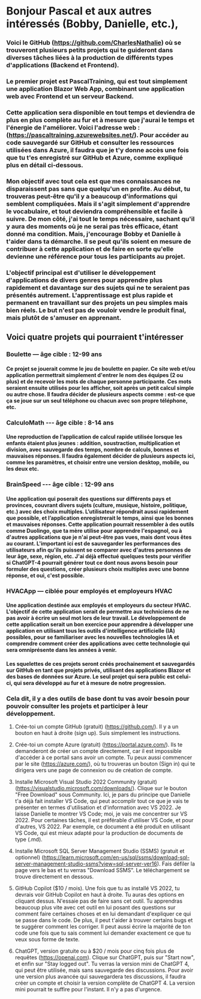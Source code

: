 # Bonjour Pascal et aux autres intéressés (Bobby, Danielle, etc.),

### Voici le GitHub (https://github.com/CharlesNathalie) où se trouveront plusieurs petits projets qui te guideront dans diverses tâches liées à la production de différents types d'applications (Backend et Frontend).

### Le premier projet est PascalTraining, qui est tout simplement une application Blazor Web App, combinant une application web avec Frontend et un serveur Backend.

### Cette application sera disponible en tout temps et deviendra de plus en plus complète au fur et à mesure que j'aurai le temps et l'énergie de l'améliorer. Voici l'adresse web : (https://pascaltraining.azurewebsites.net/). Pour accéder au code sauvegardé sur GitHub et consulter les ressources utilisées dans Azure, il faudra que je t'y donne accès une fois que tu t'es enregistré sur GitHub et Azure, comme expliqué plus en détail ci-dessous.

### Mon objectif avec tout cela est que mes connaissances ne disparaissent pas sans que quelqu'un en profite. Au début, tu trouveras peut-être qu'il y a beaucoup d'informations qui semblent compliquées. Mais il s'agit simplement d'apprendre le vocabulaire, et tout deviendra compréhensible et facile à suivre. De mon côté, j'ai tout le temps nécessaire, sachant qu'il y aura des moments où je ne serai pas très efficace, étant donné ma condition. Mais, j'encourage Bobby et Danielle à t'aider dans ta démarche. Il se peut qu'ils soient en mesure de contribuer à cette application et de faire en sorte qu'elle devienne une référence pour tous les participants au projet.

### L'objectif principal est d'utiliser le développement d'applications de divers genres pour apprendre plus rapidement et davantage sur des sujets qui ne te seraient pas présentés autrement. L'apprentissage est plus rapide et permanent en travaillant sur des projets un peu simples mais bien réels. Le but n'est pas de vouloir vendre le produit final, mais plutôt de s'amuser en apprenant.

## Voici quatre projets qui pourraient t'intéresser

### Boulette — âge cible : 12-99 ans

#### Ce projet se jouerait comme le jeu de boulette en papier. Ce site web et/ou application permettrait simplement d'entrer le nom des équipes (2 ou plus) et de recevoir les mots de chaque personne participante. Ces mots seraient ensuite utilisés pour les afficher, soit après un petit calcul simple ou autre chose. Il faudra décider de plusieurs aspects comme : est-ce que ça se joue sur un seul téléphone ou chacun avec son propre téléphone, etc.

### CalculoMath --- âge cible : 8-14 ans

#### Une reproduction de l’application de calcul rapide utilisée lorsque les enfants étaient plus jeunes : addition, soustraction, multiplication et division, avec sauvegarde des temps, nombre de calculs, bonnes et mauvaises réponses. Il faudra également décider de plusieurs aspects ici, comme les paramètres, et choisir entre une version desktop, mobile, ou les deux etc.

### BrainSpeed --- âge cible : 12-99 ans

#### Une application qui poserait des questions sur différents pays et provinces, couvrant divers sujets (culture, musique, histoire, politique, etc.) avec des choix multiples. L’utilisateur répondrait aussi rapidement que possible, et l’application enregistrerait le temps, ainsi que les bonnes et mauvaises réponses. Cette application pourrait ressembler à des outils comme Duolingo, que ta mère utilise pour apprendre l'espagnol, ou à d'autres applications que je n'ai peut-être pas vues, mais dont vous êtes au courant. L'important ici est de sauvegarder les performances des utilisateurs afin qu'ils puissent se comparer avec d'autres personnes de leur âge, sexe, région, etc. J'ai déjà effectué quelques tests pour vérifier si ChatGPT-4 pourrait générer tout ce dont nous avons besoin pour formuler des questions, créer plusieurs choix multiples avec une bonne réponse, et oui, c'est possible.

### HVACApp — ciblée pour employés et employeurs HVAC

#### Une application destinée aux employés et employeurs du secteur HVAC. L'objectif de cette application serait de permettre aux techniciens de ne pas avoir à écrire un seul mot lors de leur travail. Le développement de cette application serait un bon exercice pour apprendre à développer une application en utilisant tous les outils d'intelligence artificielle (IA) possibles, pour se familiariser avec les nouvelles technologies IA et comprendre comment créer des applications avec cette technologie qui sera omniprésente dans les années à venir.

#### Les squelettes de ces projets seront créés prochainement et sauvegardés sur GitHub en tant que projets privés, utilisant des applications Blazor et des bases de données sur Azure. Le seul projet qui sera public est celui-ci, qui sera développé au fur et à mesure de notre progression.

### Cela dit, il y a des outils de base dont tu vas avoir besoin pour pouvoir consulter les projets et participer à leur développement.

1. Crée-toi un compte GitHub (gratuit) (https://github.com/). Il y a un bouton en haut à droite (sign up). Suis simplement les instructions.

2. Crée-toi un compte Azure (gratuit) (https://portal.azure.com/). Ils te demanderont de créer un compte directement, car il est impossible d'accéder à ce portail sans avoir un compte. Tu peux aussi commencer par le site (https://azure.com/), où tu trouveras un bouton (Sign in) qui te dirigera vers une page de connexion ou de création de compte.

3. Installe Microsoft Visual Studio 2022 Community (gratuit) (https://visualstudio.microsoft.com/downloads/). Clique sur le bouton "Free Download" sous Community. Ici, je pars du principe que Danielle t'a déjà fait installer VS Code, qui peut accomplir tout ce que je vais te présenter en termes d'utilisation et d'information avec VS 2022. Je laisse Danielle te montrer VS Code; moi, je vais me concentrer sur VS 2022. Pour certaines tâches, il est préférable d'utiliser VS Code, et pour d'autres, VS 2022. Par exemple, ce document a été produit en utilisant VS Code, qui est mieux adapté pour la production de documents de type (.md).

4. Installe Microsoft SQL Server Management Studio (SSMS) (gratuit et optionnel) (https://learn.microsoft.com/en-us/sql/ssms/download-sql-server-management-studio-ssms?view=sql-server-ver16). Fais défiler la page vers le bas et tu verras "Download SSMS". Le téléchargement se trouve directement en dessous.

5. GitHub Copilot ($10 / mois). Une fois que tu as installé VS 2022, tu devrais voir GitHub Copilot en haut à droite. Tu auras des options en cliquant dessus. N'essaie pas de faire sans cet outil. Tu apprendras beaucoup plus vite avec cet outil en lui posant des questions sur comment faire certaines choses et en lui demandant d'expliquer ce qui se passe dans le code. De plus, il peut t'aider à trouver certains bugs et te suggérer comment les corriger. Il peut aussi écrire la majorité de ton code une fois que tu sais comment lui demander exactement ce que tu veux sous forme de texte.

6. ChatGPT, version gratuite ou à $20 / mois pour cinq fois plus de requêtes (https://openai.com). Clique sur ChatGPT, puis sur "Start now", et enfin sur "Stay logged out". Tu verras la version mini de ChatGPT 4, qui peut être utilisée, mais sans sauvegarde des discussions. Pour avoir une version plus avancée qui sauvegardera tes discussions, il faudra créer un compte et choisir la version complète de ChatGPT 4. La version mini pourrait te suffire pour l'instant. Il n'y a pas d'urgence.


